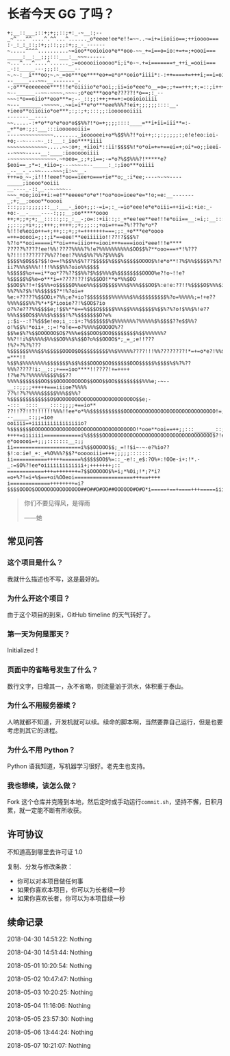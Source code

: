 长者今天 GG 了吗？
===

    +;__::___;::+;+;;::;+:_-~__:;--_~^...^^....^.^^...^......_o*eeee!ee*e!!=~~..~=i+=iioiio==;++ioooo===
    :-_:_:_::;:+;;::;;;:+;;_-_------~.....^^^^..........~=ioo**ooioioo*e**ooo-~~_+=i==o=io:+=+=;+oooi===
    _____:__:__;;;:::___:__~~~------~...^...^....^......_;=oooooiiooooo*i;i*o-~.+=i=======+_++i_=ooii===
    _-::_____---;;;::_____--~.~-:__i***oo;~.~_=oo***ee****eo+=e*o**ooio*iiii*:-:++====+=+++i;==i=oioi===
    --_____---~~-__-------_--;o***eeeeeeee***!!!e*oiiiio*e*ooi;;ii=io*eee*o__=o=;;+==+++;+;=::;i+++o====
    ~--______--~~-~~~~.~~~-;o*ee***ooo*e?????!*o==;:_--~~~:*o==oiio**eoo***=;--_::;;:++;++=+:=ooioioiiii
    ~---_______-~~~~~..~=i=i**e*o***eee%%%?!ei+;;;;;;::::__-+ieeo**oiioiio*oe***;:;:;+;:::;;:iooooooiiii
    -------__----~~.....-:+*o**o*e*oo*o$$%%?!*o=+;;;;::::____=**i+ii=iii**=:-_+**o+:;;:___:::iooooooiii=
    ----~~~~~~~~~~~........_iooooeei+o*%$$%%?!*oi++;:;:;;;;;:;e!e!eo:ioi-+o;--~----~-_::___:_ioo****iiii
    ~~~~~~~~~~~~~.....~~:o+;_+iioi*::ii!$$$$%!*o*oi=+=+==ei=+;oi*=o;;ieei---~~~~-----__:____:iooooooiiii
    -~~~~~~~~~~~~~~~.~+oeo=_;;+;i==;-=*o?%$$%%%?!*****e?$eoi==_;*=:_+iio=;---~~~-~--_____:_:;ioo***oiiii
    _--__-_--~~----~~~;i:~~__-+++=o_~-;i!!!!eee!*oo==iee+o===+ie**o;_:i*ee;----~-~~----_____;ioooo*ooiii
    __----_-::__--~-~~~--~~~_+oo;ioi++i:=e!**eeeee*o*e*!*oo*oo=ioee*e=*!o;=e:__-------_;+;__;oooo**ooooi
    :::;;;:;;;;;::__:___-_ioo+;;:-=i=;:_-=io*eee!e*e*oiii=++ii=i:+ie:_-+o:-__-____----:;;;__;oo*****oooo
    ++;+;;+;+;__:::::;:;_:__-;o=::+ii::;:_+*ee!ee**ee!!!e*oii==__:=i;:__::::::;;;;::;:::____;ooo****oooo
    ;;::;;+i+;;;+++;;++++;;+;;;::;+oi=++==?%!???e*o*?%!!!e%eoio++=+;++;:;+;;+=+++++++===;;:_+o***ee*oooo
    =++=ooooi=;;:;i*==eee!**eeiiiiio!!??!?$$$%?%?!o**ooi=====i**oi=++=iiio++=iooi+++====iooi*eee!!!e****
    ?????%????!ee!%%!????%%%%?%!e?%%%%%%%%%%$OO$$%?**ooo===+*!%???%?!!!!???????%%??!ee!?%%%$%%?%%?$%%%$%
    $$$$%$O$$$?$$!o==!%$$%%$%???$$$$$%$$$%$$$$$OOOO$%!e*o**!?%$%%$$$$$%?%?ii?%%%$%%%!!!!%%$$%%?oio%%$$$$
    %$$$$$%o+==i**oo*??%??$$%%?$%$$%%%$%$$$$$$$$OOOO%e?!o~!!e?%$$$$$%$%e=o***i=+????!??!$%$$OO!**o*%%$OO
    $$OO$%?!+!$$%%+o$$$$$O%%eo%%$$$O$$$$%%%$%%%$$$OO$%:e!e:??!!%$$$$O$%%%$ie%%?%%?%%?$%!%%$$$$$?*!%?oi=+
    %e:+?????%$$OOi+?%%;e?+io?$$$$$$$$%%%%%%$%%$$$$$$$$$%?o=%%%%%;=!+e??%%%%$$$%%?%*+*$*iooie??!%$OO$?io
    o?%?e???%%$$$$e;!$$%**e==%$$$O$$$$$%%%$$%%%$$$$$%$$%?%?o!$%%$%!e??%%%$$$OO$$%%%$%$$$$!%?%$$$$$$$O?e%
    ;:$i--:!?%$$$e!eo;i_::i+:?%$$$$$$%$%%%%%%%?%%%%%$%$$$$??e$$%%?o!%$$%!*oii+_:;=!*o!e==o?%%%%$OOOOO%??
    $$%e$%?%$$OOOOOO$O$?%%%e$$$OOO$OOO$$$$$$$$%$$%%%%%%?%%?!!i%$%%%%$%%$$OO%%$%$$O?o%$$OOOO$*;_=_;e!!???
    !%?+?%?%???%$$$$$$%%%$$%$$$$$OOOO$O$$$$$$$$$%%$%%%%%????!!!%%????????!*=+=o*e?!%%$$$$$%??!*+_-=***!!
    %$$%$%%%%%%%%$$$$$$$%$$%$$$OOOO$OO$$$$$$OOO$$$$$%$$$$%$%?%??%%%?????!i:__::;+===ioo****!!????!+=++++
    !?%e?%?%%%%%%$$$%$$??%%%%$$$$$$$OO$$$OOOOOOOOOO$$OOO$$OO$$$$$$$$$%%%e;-~--__::;;;;+++++===iiioe?%%%%
    ??%!?%?%%%%$$$$$%%%$$%%?%$$$$$$$$$$$$$O$OOOOOOOOOOOOOOOOOOOOOOOOOO$$e;--:::__::::____::::;;;;+==io**
    ??!!??!!?!!!!!!%%%!!ee*o*%%$$$$$$$$$$$OOOOOOOOOOOOOOOOOOOOOOOOOOOOOO!=;+i==+++;;::__---_____::;;=ioe
    ooiiii=+iiiiiiiiiiiiiiiio?%$$$$$$$OOOOOOOOOOOOOOOOOOOOOOOOOOOOOOOOOO!*ooe**ooi==++;;:::_______::;++i
    ++++=iiiiiii============i%$$$$$OOOOOOOOOOOOOOOOOOOOOOOOOOOOOOOOOOOO$?!ee???e*oooooi=+;;;:::::::__:;;
    ii======================i%$$OOOOO$$;_=!!$i~-~-e?%io??$!:o:ie!_+:_+%O%%%?$$?*oooooiii=+++;;;;;:::::::
    ii===========+++++======%$$$$$OO$%=::_-e!:_e$:?O%+:!OOe-i+:!*.-_:=$O%?!ee*oiiiiiiiiiiiii+;+++++++;::
    ============+++=+++++++=?$$OOOOOO$%+i;*%Oi;!*;?*i?=o+%?!=i+%$==+oi%OOeoi===================+++==++++
    i=============++++++++=i?$$$$OOOO$OOOOOOOOOOOOOOO##O##O#OO##OOOOOO#O#O*i=====+==+====+++=====iiii===

> 你们不要见得风，是得雨
>
> ——虵

常见问答
---

### 这个项目是什么？

我就什么描述也不写，这是最好的。

### 为什么开这个项目？

由于这个项目的到来，GitHub timeline 的天气转好了。

### 第一天为何是那天？

Initialized！

### 页面中的省略号发生了什么？

数行文字，日增其一，永不省略，则流量汹于洪水，体积重于泰山。

### 为什么不用服务器续？

人呐就都不知道，开发机就可以续。续命的脚本啊，当然要靠自己运行，但是也要考虑到其它的进程。

### 为什么不用 Python？

Python 语我知道，写机器学习很好。老先生也支持。

### 我也想续，该怎么做？

Fork 这个仓库并克隆到本地，然后定时或手动运行`commit.sh`，坚持不懈，日积月累，就一定能不断有所收获。

许可协议
---

不知道高到哪里去许可证 1.0

复制、分发与修改条款：

* 你可以对本项目做任何事
* 如果你喜欢本项目，你可以为长者续一秒
* 如果你喜欢长者，你可以为本项目续一秒

续命记录
---
2018-04-30 14:51:22: Nothing

2018-04-30 14:51:44: Nothing

2018-05-01 10:20:54: Nothing

2018-05-02 10:47:47: Nothing

2018-05-03 10:20:25: Nothing

2018-05-04 11:16:06: Nothing

2018-05-05 23:57:30: Nothing

2018-05-06 13:44:24: Nothing

2018-05-07 10:21:07: Nothing

